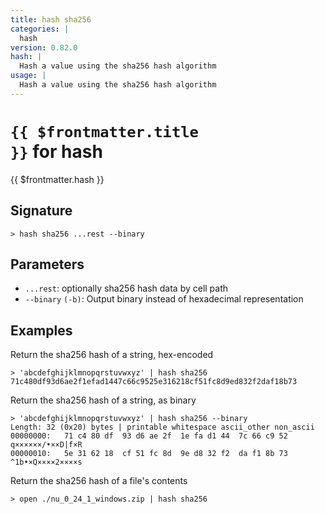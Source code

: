 ```yaml
---
title: hash sha256
categories: |
  hash
version: 0.82.0
hash: |
  Hash a value using the sha256 hash algorithm
usage: |
  Hash a value using the sha256 hash algorithm
---
```


# <code>{{ $frontmatter.title }}</code> for hash

<div class='command-title'>{{ $frontmatter.hash }}</div>

## Signature

```> hash sha256 ...rest --binary```

## Parameters

 -  `...rest`: optionally sha256 hash data by cell path
 -  `--binary` `(-b)`: Output binary instead of hexadecimal representation

## Examples

Return the sha256 hash of a string, hex-encoded
```shell
> 'abcdefghijklmnopqrstuvwxyz' | hash sha256
71c480df93d6ae2f1efad1447c66c9525e316218cf51fc8d9ed832f2daf18b73
```

Return the sha256 hash of a string, as binary
```shell
> 'abcdefghijklmnopqrstuvwxyz' | hash sha256 --binary
Length: 32 (0x20) bytes | printable whitespace ascii_other non_ascii
00000000:   71 c4 80 df  93 d6 ae 2f  1e fa d1 44  7c 66 c9 52   q××××××/•××D|f×R
00000010:   5e 31 62 18  cf 51 fc 8d  9e d8 32 f2  da f1 8b 73   ^1b•×Q××××2××××s

```

Return the sha256 hash of a file's contents
```shell
> open ./nu_0_24_1_windows.zip | hash sha256

```
